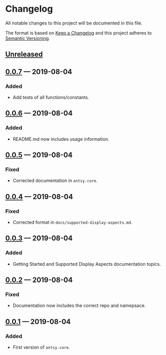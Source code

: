 # Changelog

All notable changes to this project will be documented in this file.

The format is based on [Keep a Changelog](http://keepachangelog.com)
and this project adheres to 
[Semantic Versioning](http://semver.org/spec/v2.0.0.html).


## [Unreleased]

## [0.0.7] — 2019-08-04
### Added
- Add tests of all functions/constants.

## [0.0.6] — 2019-08-04
### Added
- README.md now includes usage information.

## [0.0.5] — 2019-08-04
### Fixed
- Corrected documentation in `antsy.core`.

## [0.0.4] — 2019-08-04
### Fixed
- Corrected format in `docs/supported-display-aspects.md`.

## [0.0.3] — 2019-08-04
### Added
- Getting Started and Supported Display Aspects documentation topics.

## [0.0.2] — 2019-08-04
### Fixed
- Documentation now includes the correct repo and namepsace.

## [0.0.1] — 2019-08-04
### Added
- First version of `antsy.core`.

[0.0.1]: https://github.com/logicblocks/pathological/compare/0.0.1...0.0.1
[0.0.2]: https://github.com/logicblocks/pathological/compare/0.0.1...0.0.2
[0.0.3]: https://github.com/logicblocks/pathological/compare/0.0.2...0.0.3
[0.0.4]: https://github.com/logicblocks/pathological/compare/0.0.3...0.0.4
[0.0.5]: https://github.com/logicblocks/pathological/compare/0.0.4...0.0.5
[0.0.6]: https://github.com/logicblocks/pathological/compare/0.0.5...0.0.6
[0.0.7]: https://github.com/logicblocks/pathological/compare/0.0.6...0.0.7
[Unreleased]: https://github.com/logicblocks/pathological/compare/0.0.7...HEAD
